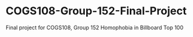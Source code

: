 # COGS108-Group-152-Final-Project
Final project for COGS108, Group 152
Homophobia in Billboard Top 100
